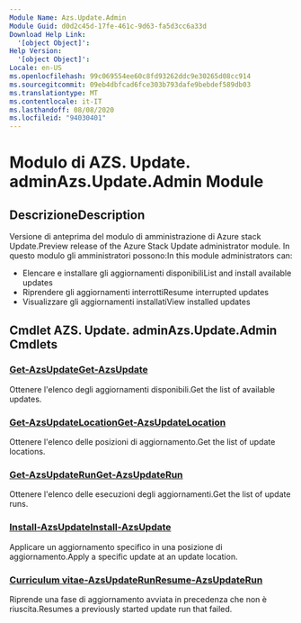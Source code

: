 ```yaml
---
Module Name: Azs.Update.Admin
Module Guid: d0d2c45d-17fe-461c-9d63-fa5d3cc6a33d
Download Help Link:
  '[object Object]': 
Help Version:
  '[object Object]': 
Locale: en-US
ms.openlocfilehash: 99c069554ee60c8fd93262ddc9e30265d08cc914
ms.sourcegitcommit: 09eb4dbfcad6fce303b793dafe9bebdef589db03
ms.translationtype: MT
ms.contentlocale: it-IT
ms.lasthandoff: 08/08/2020
ms.locfileid: "94030401"
---
```

# <span data-ttu-id="a3ad0-101">Modulo di AZS. Update. admin</span><span class="sxs-lookup"><span data-stu-id="a3ad0-101">Azs.Update.Admin Module</span></span>
## <span data-ttu-id="a3ad0-102">Descrizione</span><span class="sxs-lookup"><span data-stu-id="a3ad0-102">Description</span></span>
<span data-ttu-id="a3ad0-103">Versione di anteprima del modulo di amministrazione di Azure stack Update.</span><span class="sxs-lookup"><span data-stu-id="a3ad0-103">Preview release of the Azure Stack Update administrator module.</span></span>  <span data-ttu-id="a3ad0-104">In questo modulo gli amministratori possono:</span><span class="sxs-lookup"><span data-stu-id="a3ad0-104">In this module administrators can:</span></span>
- <span data-ttu-id="a3ad0-105">Elencare e installare gli aggiornamenti disponibili</span><span class="sxs-lookup"><span data-stu-id="a3ad0-105">List and install available updates</span></span>
- <span data-ttu-id="a3ad0-106">Riprendere gli aggiornamenti interrotti</span><span class="sxs-lookup"><span data-stu-id="a3ad0-106">Resume interrupted updates</span></span>
- <span data-ttu-id="a3ad0-107">Visualizzare gli aggiornamenti installati</span><span class="sxs-lookup"><span data-stu-id="a3ad0-107">View installed updates</span></span>

## <span data-ttu-id="a3ad0-108">Cmdlet AZS. Update. admin</span><span class="sxs-lookup"><span data-stu-id="a3ad0-108">Azs.Update.Admin Cmdlets</span></span>
### [<span data-ttu-id="a3ad0-109">Get-AzsUpdate</span><span class="sxs-lookup"><span data-stu-id="a3ad0-109">Get-AzsUpdate</span></span>](Get-AzsUpdate.md)
<span data-ttu-id="a3ad0-110">Ottenere l'elenco degli aggiornamenti disponibili.</span><span class="sxs-lookup"><span data-stu-id="a3ad0-110">Get the list of available updates.</span></span>

### [<span data-ttu-id="a3ad0-111">Get-AzsUpdateLocation</span><span class="sxs-lookup"><span data-stu-id="a3ad0-111">Get-AzsUpdateLocation</span></span>](Get-AzsUpdateLocation.md)
<span data-ttu-id="a3ad0-112">Ottenere l'elenco delle posizioni di aggiornamento.</span><span class="sxs-lookup"><span data-stu-id="a3ad0-112">Get the list of update locations.</span></span>

### [<span data-ttu-id="a3ad0-113">Get-AzsUpdateRun</span><span class="sxs-lookup"><span data-stu-id="a3ad0-113">Get-AzsUpdateRun</span></span>](Get-AzsUpdateRun.md)
<span data-ttu-id="a3ad0-114">Ottenere l'elenco delle esecuzioni degli aggiornamenti.</span><span class="sxs-lookup"><span data-stu-id="a3ad0-114">Get the list of update runs.</span></span>

### [<span data-ttu-id="a3ad0-115">Install-AzsUpdate</span><span class="sxs-lookup"><span data-stu-id="a3ad0-115">Install-AzsUpdate</span></span>](Install-AzsUpdate.md)
<span data-ttu-id="a3ad0-116">Applicare un aggiornamento specifico in una posizione di aggiornamento.</span><span class="sxs-lookup"><span data-stu-id="a3ad0-116">Apply a specific update at an update location.</span></span>

### [<span data-ttu-id="a3ad0-117">Curriculum vitae-AzsUpdateRun</span><span class="sxs-lookup"><span data-stu-id="a3ad0-117">Resume-AzsUpdateRun</span></span>](Resume-AzsUpdateRun.md)
<span data-ttu-id="a3ad0-118">Riprende una fase di aggiornamento avviata in precedenza che non è riuscita.</span><span class="sxs-lookup"><span data-stu-id="a3ad0-118">Resumes a previously started update run that failed.</span></span>

